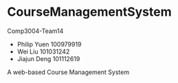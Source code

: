 # CourseManagementSystem

Comp3004-Team14
- Philip Yuen 100979919
- Wei Liu 101031242
- Jiajun Deng 101112619

A web-based Course Management System
